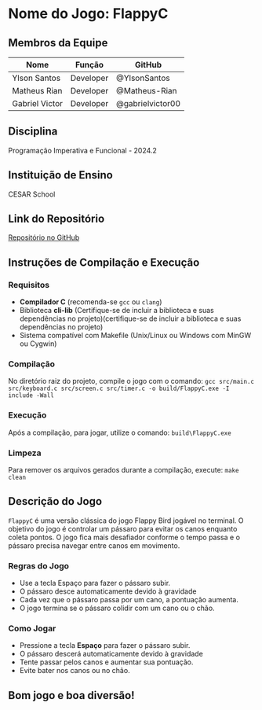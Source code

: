 # Nome do Jogo: FlappyC

## Membros da Equipe
| Nome               | Função             | GitHub             |
|--------------------|--------------------|--------------------|
| Ylson Santos       | Developer          | @YlsonSantos       |
| Matheus Rian       | Developer          | @Matheus-Rian      |
| Gabriel Victor     | Developer          | @gabrielvictor00   |

## Disciplina
Programação Imperativa e Funcional - 2024.2

## Instituição de Ensino
CESAR School

## Link do Repositório
[Repositório no GitHub](https://github.com/YlsonSantos/FlappyC.git)

## Instruções de Compilação e Execução

### Requisitos
- **Compilador C** (recomenda-se `gcc` ou `clang`)
- Biblioteca **cli-lib** (Certifique-se de incluir a biblioteca e suas dependências no projeto)(certifique-se de incluir a biblioteca e suas dependências no projeto)
- Sistema compatível com Makefile (Unix/Linux ou Windows com MinGW ou Cygwin)

### Compilação
No diretório raiz do projeto, compile o jogo com o comando:
`gcc src/main.c src/keyboard.c src/screen.c src/timer.c -o build/FlappyC.exe -I include -Wall`

### Execução
Após a compilação, para jogar, utilize o comando: 
`build\FlappyC.exe`

### Limpeza
Para remover os arquivos gerados durante a compilação, execute:
`make clean`


## Descrição do Jogo
`FlappyC` é uma versão clássica do jogo Flappy Bird jogável no terminal. O objetivo do jogo é controlar um pássaro para evitar os canos enquanto coleta pontos. O jogo fica mais desafiador conforme o tempo passa e o pássaro precisa navegar entre canos em movimento.

### Regras do Jogo
- Use a tecla Espaço para fazer o pássaro subir.
- O pássaro desce automaticamente devido à gravidade
- Cada vez que o pássaro passa por um cano, a pontuação aumenta.
- O jogo termina se o pássaro colidir com um cano ou o chão.

### Como Jogar
- Pressione a tecla **Espaço** para fazer o pássaro subir.
- O pássaro descerá automaticamente devido à gravidade
- Tente passar pelos canos e aumentar sua pontuação.
- Evite bater nos canos ou no chão.

## Bom jogo e boa diversão!